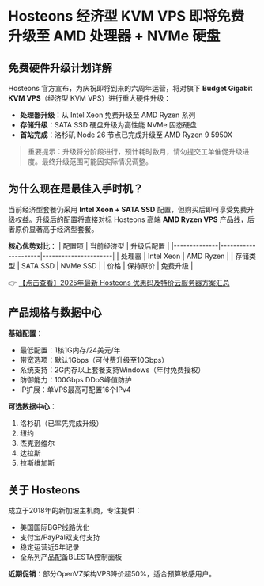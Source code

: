 # Hosteons 经济型 KVM VPS 即将免费升级至 AMD 处理器 + NVMe 硬盘

## 免费硬件升级计划详解

Hosteons 官方宣布，为庆祝即将到来的六周年运营，将对旗下 **Budget Gigabit KVM VPS**（经济型 KVM VPS）进行重大硬件升级：

- **处理器升级**：从 Intel Xeon 免费升级至 AMD Ryzen 系列
- **存储升级**：SATA SSD 硬盘升级为高性能 NVMe 固态硬盘
- **首站完成**：洛杉矶 Node 26 节点已完成升级至 AMD Ryzen 9 5950X

> 重要提示：升级将分阶段进行，预计耗时数月，请勿提交工单催促升级进度。最终升级范围可能因实际情况调整。

## 为什么现在是最佳入手时机？

当前经济型套餐仍采用 **Intel Xeon + SATA SSD** 配置，但购买后即可享受免费升级权益。升级后的配置将直接对标 Hosteons 高端 **AMD Ryzen VPS** 产品线，后者原价显著高于经济型套餐。

**核心优势对比**：
| 配置项       | 当前经济型          | 升级后配置           |
|--------------|---------------------|----------------------|
| 处理器       | Intel Xeon          | AMD Ryzen            |
| 存储类型     | SATA SSD            | NVMe SSD             |
| 价格         | 保持原价            | 免费升级             |

👉 [【点击查看】2025年最新 Hosteons 优惠码及特价云服务器方案汇总](https://bit.ly/hosteons)

## 产品规格与数据中心

**基础配置**：
- 最低配置：1核1G内存/24美元/年
- 带宽选项：默认1Gbps（可付费升级至10Gbps）
- 系统支持：2G内存以上套餐支持Windows（年付免费授权）
- 防御能力：100Gbps DDoS峰值防护
- IP扩展：单VPS最高可配置16个IPv4

**可选数据中心**：
1. 洛杉矶（已率先完成升级）
2. 纽约
3. 杰克逊维尔
4. 达拉斯
5. 拉斯维加斯

## 关于 Hosteons

成立于2018年的新加坡主机商，专注提供：
- 美国国际BGP线路优化
- 支付宝/PayPal双支付支持
- 稳定运营近5年记录
- 全系列产品配备BLESTA控制面板

**近期促销**：部分OpenVZ架构VPS降价超50%，适合预算敏感用户。